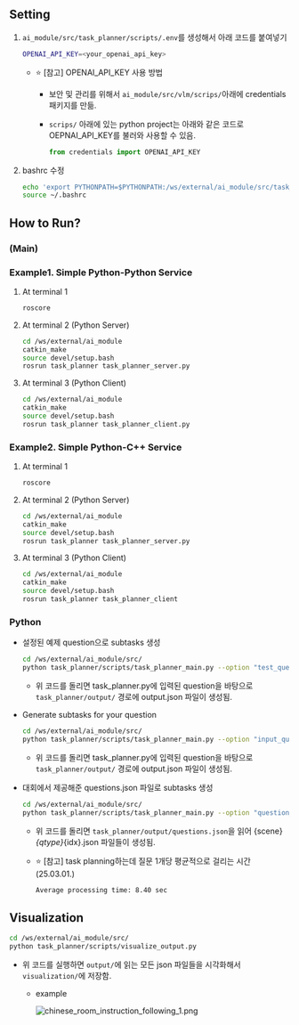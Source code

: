 ## Setting

1. `ai_module/src/task_planner/scripts/.env`를 생성해서 아래 코드를 붙여넣기
    
    ```bash
    OPENAI_API_KEY=<your_openai_api_key>
    ```
    
    - ⭐ [참고] OPENAI_API_KEY 사용 방법
        - 보안 및 관리를 위해서 `ai_module/src/vlm/scrips/`아래에 credentials 패키지를 만듦.
        - `scrips/` 아래에 있는 python project는 아래와 같은 코드로 OEPNAI_API_KEY를 불러와 사용할 수 있음.
            
            ```python
            from credentials import OPENAI_API_KEY
            ```
            
2. bashrc 수정
    
    ```bash
    echo 'export PYTHONPATH=$PYTHONPATH:/ws/external/ai_module/src/task_planner/scripts' >> ~/.bashrc
    source ~/.bashrc
    ```
    

## How to Run?

### (Main) 

### Example1. Simple Python-Python Service
1. At terminal 1
    ```bash
    roscore
    ```
2. At terminal 2 (Python Server)
    ```bash
    cd /ws/external/ai_module
    catkin_make
    source devel/setup.bash
    rosrun task_planner task_planner_server.py
    ```
1. At terminal 3 (Python Client)
    ```bash
    cd /ws/external/ai_module
    catkin_make
    source devel/setup.bash
    rosrun task_planner task_planner_client.py
    ```

### Example2. Simple Python-C++ Service
1. At terminal 1
    ```bash
    roscore
    ```
2. At terminal 2 (Python Server)
    ```bash
    cd /ws/external/ai_module
    catkin_make
    source devel/setup.bash
    rosrun task_planner task_planner_server.py
    ```
1. At terminal 3 (Python Client)
    ```bash
    cd /ws/external/ai_module
    catkin_make
    source devel/setup.bash
    rosrun task_planner task_planner_client
    ```

### Python

- 설정된 예제 question으로 subtasks 생성
    
    ```bash
    cd /ws/external/ai_module/src/ 
    python task_planner/scripts/task_planner_main.py --option "test_question"
    ```
    
    - 위 코드를 돌리면 task_planner.py에 입력된 question을 바탕으로 `task_planner/output/` 경로에 output.json 파일이 생성됨.
- Generate subtasks for your question
    
    ```bash
    cd /ws/external/ai_module/src/ 
    python task_planner/scripts/task_planner_main.py --option "input_question"
    ```
    
    - 위 코드를 돌리면 task_planner.py에 입력된 question을 바탕으로 `task_planner/output/` 경로에 output.json 파일이 생성됨.
- 대회에서 제공해준 questions.json 파일로 subtasks 생성
    
    ```bash
    cd /ws/external/ai_module/src/ 
    python task_planner/scripts/task_planner_main.py --option "question_from_file"
    ```
    
    - 위 코드를 돌리면 `task_planner/output/questions.json`을 읽어 {scene}_{qtype}_{idx}.json 파일들이 생성됨.
    - ⭐ [참고] task planning하는데 질문 1개당 평균적으로 걸리는 시간 (25.03.01.)
        
        ```bash
        Average processing time: 8.40 sec
        ```
        

## Visualization

```bash
cd /ws/external/ai_module/src/
python task_planner/scripts/visualize_output.py
```

- 위 코드를 실행하면 `output/`에 읽는 모든 json 파일들을 시각화해서 `visualization/`에 저장함.
    - example
        
        ![chinese_room_instruction_following_1.png](../../../figures/chinese_room_instruction_following_1.png)

